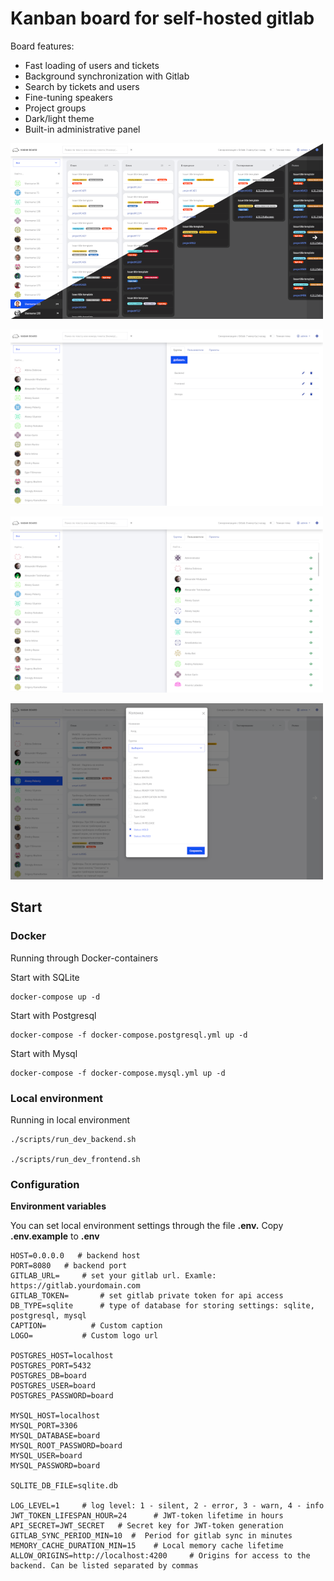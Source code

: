 # Kanban board for self-hosted gitlab

Board features:
  - Fast loading of users and tickets
  - Background synchronization with Gitlab
  - Search by tickets and users
  - Fine-tuning speakers
  - Project groups
  - Dark/light theme
  - Built-in administrative panel


 ![Kaban board](/board.png)

 ![Kaban board](/board-admin-1.png)

 ![Kaban board](/board-admin-2.png)

 ![Kaban board](/board-admin-3.png)


## Start

### Docker

Running through Docker-containers

Start with SQLite

```
docker-compose up -d
```

Start with Postgresql

```
docker-compose -f docker-compose.postgresql.yml up -d
```

Start with Mysql

```
docker-compose -f docker-compose.mysql.yml up -d
```

### Local environment

Running in local environment

```
./scripts/run_dev_backend.sh

./scripts/run_dev_frontend.sh
```


### Configuration

**Environment variables**

You can set local environment settings through the file **.env.** Copy **.env.example** to **.env**

```
HOST=0.0.0.0   # backend host
PORT=8080   # backend port
GITLAB_URL=     # set your gitlab url. Examle: https://gitlab.yourdomain.com
GITLAB_TOKEN=       # set gitlab private token for api access
DB_TYPE=sqlite      # type of database for storing settings: sqlite, postgresql, mysql
CAPTION=          # Custom caption
LOGO=           # Custom logo url

POSTGRES_HOST=localhost
POSTGRES_PORT=5432
POSTGRES_DB=board
POSTGRES_USER=board
POSTGRES_PASSWORD=board

MYSQL_HOST=localhost
MYSQL_PORT=3306
MYSQL_DATABASE=board
MYSQL_ROOT_PASSWORD=board
MYSQL_USER=board
MYSQL_PASSWORD=board

SQLITE_DB_FILE=sqlite.db

LOG_LEVEL=1     # log level: 1 - silent, 2 - error, 3 - warn, 4 - info
JWT_TOKEN_LIFESPAN_HOUR=24      # JWT-token lifetime in hours
API_SECRET=JWT_SECRET   # Secret key for JWT-token generation
GITLAB_SYNC_PERIOD_MIN=10  #  Period for gitlab sync in minutes
MEMORY_CACHE_DURATION_MIN=15    # Local memory cache lifetime
ALLOW_ORIGINS=http://localhost:4200     # Origins for access to the backend. Can be listed separated by commas

```